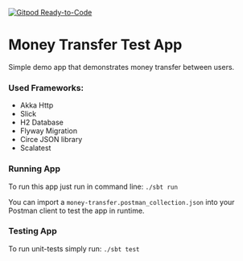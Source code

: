 [![Gitpod Ready-to-Code](https://img.shields.io/badge/Gitpod-Ready--to--Code-blue?logo=gitpod)](https://gitpod.io/#https://github.com/antonstamov/money-transfer-app) 

# Money Transfer Test App
Simple demo app that demonstrates money transfer between users.
### Used Frameworks:
* Akka Http
* Slick
* H2 Database
* Flyway Migration
* Circe JSON library
* Scalatest

### Running App
To run this app just run in command line: `./sbt run`

You can import a `money-transfer.postman_collection.json` into your Postman client to test the app in runtime.

### Testing App
To run unit-tests simply run:
`./sbt test`



